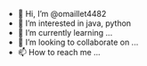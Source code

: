 - 👋 Hi, I’m @omaillet4482
- 👀 I’m interested in java, python
- 🌱 I’m currently learning ...
- 💞️ I’m looking to collaborate on ...
- 📫 How to reach me ...

<!---
omaillet4482/omaillet4482 is a ✨ special ✨ repository because its `README.md` (this file) appears on your GitHub profile.
You can click the Preview link to take a look at your changes.
--->
